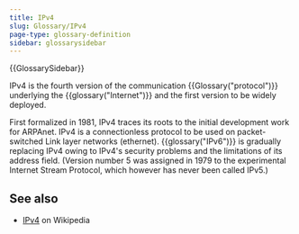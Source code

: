 ```yaml
---
title: IPv4
slug: Glossary/IPv4
page-type: glossary-definition
sidebar: glossarysidebar
---
```


{{GlossarySidebar}}

IPv4 is the fourth version of the communication {{Glossary("protocol")}} underlying the {{glossary("Internet")}} and the first version to be widely deployed.

First formalized in 1981, IPv4 traces its roots to the initial development work for ARPAnet. IPv4 is a connectionless protocol to be used on packet-switched Link layer networks (ethernet). {{glossary("IPv6")}} is gradually replacing IPv4 owing to IPv4's security problems and the limitations of its address field. (Version number 5 was assigned in 1979 to the experimental Internet Stream Protocol, which however has never been called IPv5.)

## See also

- [IPv4](https://en.wikipedia.org/wiki/IPv4) on Wikipedia
